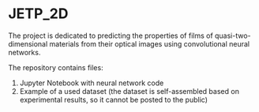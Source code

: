 # JETP_2D

The project is dedicated to predicting the properties of films of quasi-two-dimensional materials from their optical images using convolutional neural networks.

The repository contains files: 
1. Jupyter Notebook with neural network code 
2. Example of a used dataset (the dataset is self-assembled based on experimental results, so it cannot be posted to the public)

